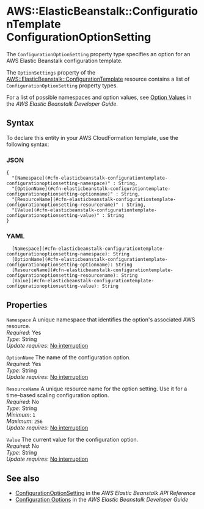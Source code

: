 # AWS::ElasticBeanstalk::ConfigurationTemplate ConfigurationOptionSetting<a name="aws-properties-elasticbeanstalk-configurationtemplate-configurationoptionsetting"></a>

The `ConfigurationOptionSetting` property type specifies an option for an AWS Elastic Beanstalk configuration template\.

The `OptionSettings` property of the [AWS::ElasticBeanstalk::ConfigurationTemplate](https://docs.aws.amazon.com/AWSCloudFormation/latest/UserGuide/aws-resource-beanstalk-configurationtemplate.html) resource contains a list of `ConfigurationOptionSetting` property types\.

For a list of possible namespaces and option values, see [Option Values](https://docs.aws.amazon.com/elasticbeanstalk/latest/dg/command-options.html) in the *AWS Elastic Beanstalk Developer Guide*\.

## Syntax<a name="aws-properties-elasticbeanstalk-configurationtemplate-configurationoptionsetting-syntax"></a>

To declare this entity in your AWS CloudFormation template, use the following syntax:

### JSON<a name="aws-properties-elasticbeanstalk-configurationtemplate-configurationoptionsetting-syntax.json"></a>

```
{
  "[Namespace](#cfn-elasticbeanstalk-configurationtemplate-configurationoptionsetting-namespace)" : String,
  "[OptionName](#cfn-elasticbeanstalk-configurationtemplate-configurationoptionsetting-optionname)" : String,
  "[ResourceName](#cfn-elasticbeanstalk-configurationtemplate-configurationoptionsetting-resourcename)" : String,
  "[Value](#cfn-elasticbeanstalk-configurationtemplate-configurationoptionsetting-value)" : String
}
```

### YAML<a name="aws-properties-elasticbeanstalk-configurationtemplate-configurationoptionsetting-syntax.yaml"></a>

```
  [Namespace](#cfn-elasticbeanstalk-configurationtemplate-configurationoptionsetting-namespace): String
  [OptionName](#cfn-elasticbeanstalk-configurationtemplate-configurationoptionsetting-optionname): String
  [ResourceName](#cfn-elasticbeanstalk-configurationtemplate-configurationoptionsetting-resourcename): String
  [Value](#cfn-elasticbeanstalk-configurationtemplate-configurationoptionsetting-value): String
```

## Properties<a name="aws-properties-elasticbeanstalk-configurationtemplate-configurationoptionsetting-properties"></a>

`Namespace`  <a name="cfn-elasticbeanstalk-configurationtemplate-configurationoptionsetting-namespace"></a>
A unique namespace that identifies the option's associated AWS resource\.  
*Required*: Yes  
*Type*: String  
*Update requires*: [No interruption](https://docs.aws.amazon.com/AWSCloudFormation/latest/UserGuide/using-cfn-updating-stacks-update-behaviors.html#update-no-interrupt)

`OptionName`  <a name="cfn-elasticbeanstalk-configurationtemplate-configurationoptionsetting-optionname"></a>
The name of the configuration option\.  
*Required*: Yes  
*Type*: String  
*Update requires*: [No interruption](https://docs.aws.amazon.com/AWSCloudFormation/latest/UserGuide/using-cfn-updating-stacks-update-behaviors.html#update-no-interrupt)

`ResourceName`  <a name="cfn-elasticbeanstalk-configurationtemplate-configurationoptionsetting-resourcename"></a>
A unique resource name for the option setting\. Use it for a time–based scaling configuration option\.  
*Required*: No  
*Type*: String  
*Minimum*: `1`  
*Maximum*: `256`  
*Update requires*: [No interruption](https://docs.aws.amazon.com/AWSCloudFormation/latest/UserGuide/using-cfn-updating-stacks-update-behaviors.html#update-no-interrupt)

`Value`  <a name="cfn-elasticbeanstalk-configurationtemplate-configurationoptionsetting-value"></a>
The current value for the configuration option\.  
*Required*: No  
*Type*: String  
*Update requires*: [No interruption](https://docs.aws.amazon.com/AWSCloudFormation/latest/UserGuide/using-cfn-updating-stacks-update-behaviors.html#update-no-interrupt)

## See also<a name="aws-properties-elasticbeanstalk-configurationtemplate-configurationoptionsetting--seealso"></a>
+  [ConfigurationOptionSetting](https://docs.aws.amazon.com/elasticbeanstalk/latest/api/API_ConfigurationOptionSetting.html) in the *AWS Elastic Beanstalk API Reference* 
+  [Configuration Options](https://docs.aws.amazon.com/elasticbeanstalk/latest/dg/command-options.html) in the *AWS Elastic Beanstalk Developer Guide* 